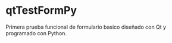 # qtTestFormPy
Primera prueba funcional de formulario basico diseñado con Qt 
y programado con Python.
